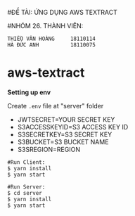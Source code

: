 #ĐỀ TÀI: ỨNG DỤNG AWS TEXTRACT

#NHÓM 26. THÀNH VIÊN:

    THIỀU VĂN HOÀNG     18110114
    HÀ ĐỨC ANH          18110075

# aws-textract
**Setting up env**

Create `.env` file at "server" folder

- JWTSECRET=YOUR SECRET KEY
- S3ACCESSKEYID=S3 ACCESS KEY ID
- S3SECRETKEY=S3 SECRET KEY
- S3BUCKET=S3 BUCKET NAME
- S3SREGION=REGION

```console
#Run Client:
$ yarn install
$ yarn start

#Run Server:
$ cd server
$ yarn install
$ yarn start

